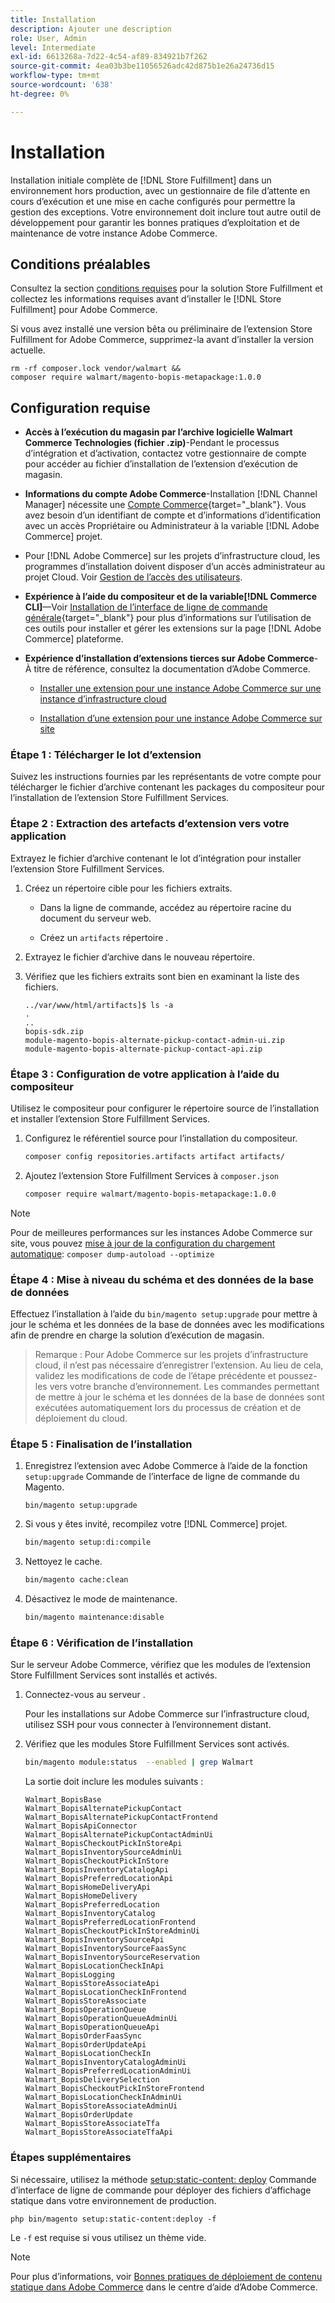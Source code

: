 ```yaml
---
title: Installation
description: Ajouter une description
role: User, Admin
level: Intermediate
exl-id: 6613268a-7d22-4c54-af89-834921b7f262
source-git-commit: 4ea03b3be11056526adc42d875b1e26a24736d15
workflow-type: tm+mt
source-wordcount: '638'
ht-degree: 0%

---
```


# Installation

Installation initiale complète de [!DNL Store Fulfillment] dans un environnement hors production, avec un gestionnaire de file d’attente en cours d’exécution et une mise en cache configurés pour permettre la gestion des exceptions. Votre environnement doit inclure tout autre outil de développement pour garantir les bonnes pratiques d’exploitation et de maintenance de votre instance Adobe Commerce.

## Conditions préalables

Consultez la section [conditions requises](solution-requirements.md) pour la solution Store Fulfillment et collectez les informations requises avant d’installer le [!DNL Store Fulfillment] pour Adobe Commerce.

Si vous avez installé une version bêta ou préliminaire de l’extension Store Fulfillment for Adobe Commerce, supprimez-la avant d’installer la version actuelle.

```terminal
rm -rf composer.lock vendor/walmart &&
composer require walmart/magento-bopis-metapackage:1.0.0
```

## Configuration requise

- **Accès à l’exécution du magasin par l’archive logicielle Walmart Commerce Technologies (fichier .zip)**-Pendant le processus d’intégration et d’activation, contactez votre gestionnaire de compte pour accéder au fichier d’installation de l’extension d’exécution de magasin.

- **Informations du compte Adobe Commerce**-Installation [!DNL Channel Manager] nécessite une [Compte Commerce](https://docs.magento.com/user-guide/magento/magento-account.html){target=&quot;_blank&quot;}. Vous avez besoin d’un identifiant de compte et d’informations d’identification avec un accès Propriétaire ou Administrateur à la variable [!DNL Adobe Commerce] projet.

- Pour [!DNL Adobe Commerce] sur les projets d’infrastructure cloud, les programmes d’installation doivent disposer d’un accès administrateur au projet Cloud. Voir [Gestion de l’accès des utilisateurs](https://devdocs.magento.com/cloud/project/user-admin.html).

- **Expérience à l’aide du compositeur et de la variable[!DNL Commerce CLI]**—Voir [Installation de l’interface de ligne de commande générale](https://devdocs.magento.com/extensions/install/){target=&quot;_blank&quot;} pour plus d’informations sur l’utilisation de ces outils pour installer et gérer les extensions sur la page [!DNL Adobe Commerce] plateforme.

- **Expérience d’installation d’extensions tierces sur Adobe Commerce**- À titre de référence, consultez la documentation d’Adobe Commerce.

   - [Installer une extension pour une instance Adobe Commerce sur une instance d’infrastructure cloud](https://devdocs.magento.com/cloud/howtos/install-components.html#install-an-extension)

   - [Installation d’une extension pour une instance Adobe Commerce sur site](https://devdocs.magento.com/extensions/install/)

### Étape 1 : Télécharger le lot d’extension

Suivez les instructions fournies par les représentants de votre compte pour télécharger le fichier d’archive contenant les packages du compositeur pour l’installation de l’extension Store Fulfillment Services.

### Étape 2 : Extraction des artefacts d’extension vers votre application

Extrayez le fichier d’archive contenant le lot d’intégration pour installer l’extension Store Fulfillment Services.

1. Créez un répertoire cible pour les fichiers extraits.

   - Dans la ligne de commande, accédez au répertoire racine du document du serveur web.

   - Créez un `artifacts` répertoire .

1. Extrayez le fichier d’archive dans le nouveau répertoire.

1. Vérifiez que les fichiers extraits sont bien en examinant la liste des fichiers.

   ```
   ../var/www/html/artifacts]$ ls -a
   .
   ..
   bopis-sdk.zip
   module-magento-bopis-alternate-pickup-contact-admin-ui.zip
   module-magento-bopis-alternate-pickup-contact-api.zip
   ```

### Étape 3 : Configuration de votre application à l’aide du compositeur

Utilisez le compositeur pour configurer le répertoire source de l’installation et installer l’extension Store Fulfillment Services.

1. Configurez le référentiel source pour l’installation du compositeur.

   ```bash
   composer config repositories.artifacts artifact artifacts/
   ```

1. Ajoutez l’extension Store Fulfillment Services à `composer.json`

   ```bash
   composer require walmart/magento-bopis-metapackage:1.0.0
   ```

>[!NOTE]
>
>Pour de meilleures performances sur les instances Adobe Commerce sur site, vous pouvez [mise à jour de la configuration du chargement automatique](https://experienceleague.adobe.com/docs/commerce-operations/performance-best-practices/deployment-flow.html#update-the-autoloader): `composer dump-autoload --optimize`

### Étape 4 : Mise à niveau du schéma et des données de la base de données

Effectuez l’installation à l’aide du `bin/magento setup:upgrade` pour mettre à jour le schéma et les données de la base de données avec les modifications afin de prendre en charge la solution d’exécution de magasin.

>Remarque :
>Pour Adobe Commerce sur les projets d’infrastructure cloud, il n’est pas nécessaire d’enregistrer l’extension. Au lieu de cela, validez les modifications de code de l’étape précédente et poussez-les vers votre branche d’environnement. Les commandes permettant de mettre à jour le schéma et les données de la base de données sont exécutées automatiquement lors du processus de création et de déploiement du cloud.

### Étape 5 : Finalisation de l’installation

1. Enregistrez l’extension avec Adobe Commerce à l’aide de la fonction `setup:upgrade` Commande de l’interface de ligne de commande du Magento.

   ```terminal
   bin/magento setup:upgrade
   ```

1. Si vous y êtes invité, recompilez votre [!DNL Commerce] projet.

   ```bash
   bin/magento setup:di:compile
   ```

1. Nettoyez le cache.

   ```bash
   bin/magento cache:clean
   ```

1. Désactivez le mode de maintenance.

   ```bash
   bin/magento maintenance:disable
   ```

### Étape 6 : Vérification de l’installation

Sur le serveur Adobe Commerce, vérifiez que les modules de l’extension Store Fulfillment Services sont installés et activés.

1. Connectez-vous au serveur .

   Pour les installations sur Adobe Commerce sur l’infrastructure cloud, utilisez SSH pour vous connecter à l’environnement distant.

1. Vérifiez que les modules Store Fulfillment Services sont activés.

   ```bash
   bin/magento module:status  --enabled | grep Walmart
   ```

   La sortie doit inclure les modules suivants :

   ```
   Walmart_BopisBase
   Walmart_BopisAlternatePickupContact
   Walmart_BopisAlternatePickupContactFrontend
   Walmart_BopisApiConnector
   Walmart_BopisAlternatePickupContactAdminUi
   Walmart_BopisCheckoutPickInStoreApi
   Walmart_BopisInventorySourceAdminUi
   Walmart_BopisCheckoutPickInStore
   Walmart_BopisInventoryCatalogApi
   Walmart_BopisPreferredLocationApi
   Walmart_BopisHomeDeliveryApi
   Walmart_BopisHomeDelivery
   Walmart_BopisPreferredLocation
   Walmart_BopisInventoryCatalog
   Walmart_BopisPreferredLocationFrontend
   Walmart_BopisCheckoutPickInStoreAdminUi
   Walmart_BopisInventorySourceApi
   Walmart_BopisInventorySourceFaasSync
   Walmart_BopisInventorySourceReservation
   Walmart_BopisLocationCheckInApi
   Walmart_BopisLogging
   Walmart_BopisStoreAssociateApi
   Walmart_BopisLocationCheckInFrontend
   Walmart_BopisStoreAssociate
   Walmart_BopisOperationQueue
   Walmart_BopisOperationQueueAdminUi
   Walmart_BopisOperationQueueApi
   Walmart_BopisOrderFaasSync
   Walmart_BopisOrderUpdateApi
   Walmart_BopisLocationCheckIn
   Walmart_BopisInventoryCatalogAdminUi
   Walmart_BopisPreferredLocationAdminUi
   Walmart_BopisDeliverySelection
   Walmart_BopisCheckoutPickInStoreFrontend
   Walmart_BopisLocationCheckInAdminUi
   Walmart_BopisStoreAssociateAdminUi
   Walmart_BopisOrderUpdate
   Walmart_BopisStoreAssociateTfa
   Walmart_BopisStoreAssociateTfaApi
   ```

### Étapes supplémentaires

Si nécessaire, utilisez la méthode [setup:static-content: deploy](https://devdocs.magento.com/guides/v2.4/reference/cli/magento-commerce.html#setupstatic-contentdeploy) Commande d’interface de ligne de commande pour déployer des fichiers d’affichage statique dans votre environnement de production.

```terminal
php bin/magento setup:static-content:deploy -f
```

Le `-f` est requise si vous utilisez un thème vide.

>[!NOTE]
>
>Pour plus d’informations, voir [Bonnes pratiques de déploiement de contenu statique dans Adobe Commerce](https://support.magento.com/hc/en-us/articles/360031624091) dans le centre d’aide d’Adobe Commerce.

